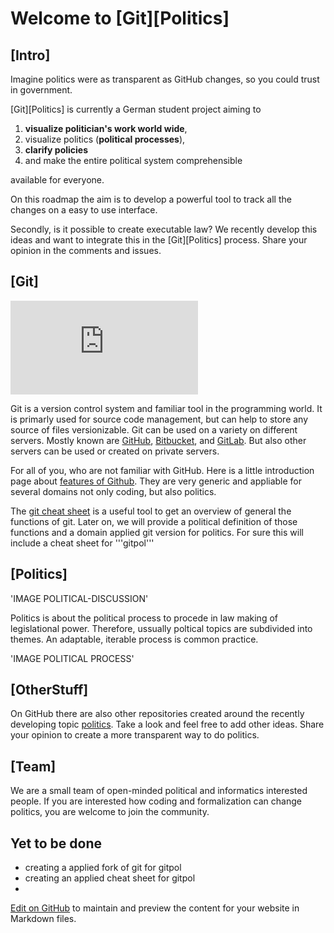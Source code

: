 # Welcome to [Git][Politics]

## [Intro]

Imagine politics were as transparent as GitHub changes, so you could trust in government.

[Git][Politics] is currently a German student project aiming to 

1. **visualize politician's work world wide**,
2. visualize politics (**political processes**),
3. **clarify policies**
4. and make the entire political system comprehensible 

available for everyone. 



On this roadmap the aim is to develop a powerful tool to track all the changes on a easy to use interface. 

Secondly, is it possible to create executable law? We recently develop this ideas and want to integrate this in the [Git][Politics] process. Share your opinion in the comments and issues.

## [Git] 

![Git Flow](https://github.com/rogerdudler/git-guide/blob/gh-pages/files/git_cheat_sheet.pdf)

Git is a version control system and familiar tool in the programming world. It is primarly used for source code management, but can help to store any source of files versionizable. Git can be used on a variety on different servers. Mostly known are [GitHub](https://github.com), [Bitbucket](https://bitbucket.com), and [GitLab](https://gitlab.com). But also other servers can be used or created on private servers.

For all of you, who are not familiar with GitHub. Here is a little introduction page about [features of Github](https://github.com/features). They are very generic and appliable for several domains not only coding, but also politics. 


The [git cheat sheet](https://www.git-tower.com/blog/git-cheat-sheet) is a useful tool to get an overview of general the functions of git. Later on, we will provide a political definition of those functions and a domain applied git version for politics. For sure this will include a cheat sheet for '''gitpol'''

## [Politics]

'IMAGE POLITICAL-DISCUSSION'

Politics is about the political process to procede in law making of legislational power. Therefore, ussually poltical topics are subdivided into themes. An adaptable, iterable process is common practice. 

'IMAGE POLITICAL PROCESS'



## [OtherStuff]

On GitHub there are also other repositories created around the recently developing topic [politics](https://github.com/topics/politics). Take a look and feel free to add other ideas. Share your opinion to create a more transparent way to do politics. 

## [Team]

We are a small team of open-minded political and informatics interested people. 
If you are interested how coding and formalization can change politics, you are welcome to join the community.


## Yet to be done

- creating a applied fork of git for gitpol
- creating an applied cheat sheet for gitpol
- 

[Edit on GitHub](https://github.com/sebastianwindeck/GitPolitics/masterdocs/README.md) to maintain and preview the content for your website in Markdown files.


